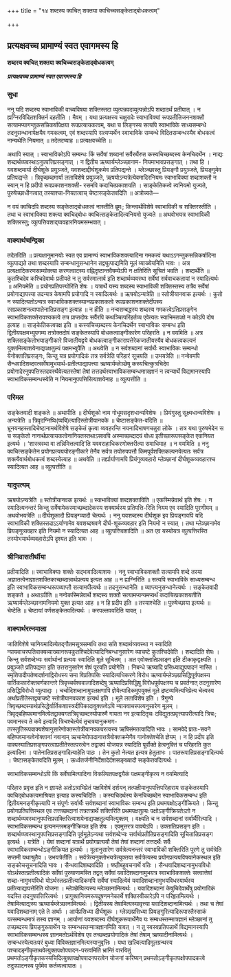 +++
title = "१४ शब्दस्य क्वचित् शक्तया क्वचिच्चसङ्केताद्बोधकत्वम्"

+++


## प्रत्यक्षवच्च प्रामाण्यं स्वत एवागमस्य हि

**शब्दस्य क्वचित् शक्तया क्वचिच्चसङ्केताद्बोधकत्वम्**

***प्रत्यक्षवच्च प्रामाण्यं स्वत एवागमस्य हि***

### **सुधा**

ननु यदि शब्दस्य स्वाभाविकी वाच्यविषया शक्तिस्तदा व्युत्पन्नवदव्युत्पन्नोऽपि शब्दादर्थं प्रतीयात् । न ह्यग्निरविदितशक्तिर्न दहतीति । मैवम् । यथा प्रत्यक्षस्य चक्षुरादेः स्वाभाविक्यां रूपप्रतीतिजननशक्तौ सत्यामप्यागन्तुकसन्निकर्षापेक्षया रूपप्रत्यायकत्वम्, यथा च लिङ्गस्य सत्यपि स्वाभाविके साध्यसम्बन्धे तदनुसन्धानापेक्षयैव गमकत्वम्, एवं शब्दस्यापि सत्यप्यर्थेन स्वाभाविके सम्बन्धे विदितसम्बन्धस्यैव बोधकत्वं नान्यथेति नियमात् ॥ तदेतदप्याह ॥ प्रत्यक्षवच्चेति ॥

अथापि स्यात् । स्वाभाविकोऽपि सम्बन्धः किं सर्वेषां शब्दानां सर्वैरर्थैरुत कस्यचिच्छब्दस्य केनचिदर्थेन । नाद्यः शब्दार्थव्यवस्थाऽनुपपत्तिप्रसङ्गात् । न द्वितीय ऋष्यार्यम्लेञ्च्छानाम- नियमाभावप्रसङ्गात् । तथा हि । यवशब्दमार्या दीर्घशूके प्रयुञ्जते, यवशब्दाद्दीर्घशूकमेव प्रतिपद्यन्ते । म्लेञ्च्छास्तु प्रियङ्गौ प्रयुञ्जते, प्रियङ्गुमेव प्रतिपद्यन्ते । त्रिवृच्छब्दमार्या लताविशेषे प्रयुञ्जते, ऋषयोऽन्यत्रेत्येवमादिरनियमः स्वाभाविक्यां शब्दाशक्तौ न स्यान् न हि प्रदीपो रूपप्रकाशनशक्ती- रसमपि कदाचित्प्रकाशयति । साङ्केतिकत्वे त्वनियमो युज्यते, पुरुषेच्छाधीनत्वात् तस्याश्चा-नियतत्वाच् चेष्टासङ्केतवदिति ॥ अत्रोच्यते—

न वयं क्वचिदपि शब्दस्य सङ्केताद्बोधकत्वं नास्तीति ब्रूमः; किन्त्वर्थविशेषे स्वाभाविकी च शक्तिरस्तीति । तथा च स्वाभाविक्या शक्त्या क्वचिद्बोधः क्वचित्सङ्केतादित्यनियमो युज्यते ॥ अथवोभयत्र स्वाभाविकी शक्तिरस्तु; व्युत्पत्तिवशाद्य्ववहारनियमसम्भवात् ।

### **वाक्यार्थचन्द्रिका**

तदेतदिति ॥ प्रत्यक्षानुमानयोः स्वत एव प्रामाण्यं स्वाभाविकशक्त्यादिना गमकत्वं यथाऽऽगन्तुकसन्निकर्षादिना व्युत्पाद्यते तथा शब्दस्यापि सम्बन्धानुसन्धानेन तद्व्युत्पाद्यमिति मूलं व्याख्येयमिति भावः । अत्र प्रत्यक्षादिकरणसाम्योक्त्या करणत्वादस्य वह्निदृष्टान्तवैषम्येऽपि न क्षतिरिति सूचितं भवति । शब्दार्थेति ॥ कुतश्चिदेव कश्चिदेवार्थः प्रतीयते न तु सर्वस्मात्सर्व इति शब्दार्थव्यवस्था सर्वेषां सर्ववाचकतायां न स्यादित्यर्थः ॥ अनियमेति ॥ प्रयोगप्रतिपत्त्योरिति शेषः । यत्रार्थे यस्य शब्दस्य स्वाभाविकी शक्तिस्तस्य तत्रैव सर्वेषां प्रयोगाद्यापत्त्या तदन्यत्र केषामपि प्रयोगादि न स्यादित्यर्थः ॥ ऋषयोऽन्यत्रेति ॥ स्तोत्रीयानवाक इत्यर्थः । कुतो न स्यादित्यतोऽन्यत्र स्वाभाविकशक्तस्यान्यप्रकाशकत्वे रूपप्रकाशनशक्तेर्दीपस्य रसप्रकाशनत्वापातेनातिप्रसङ्ग इत्याह ॥ न हीति ॥ नन्वसम्बद्धस्य शब्दस्य गमकत्वेऽतिप्रसङ्गेन स्वाभाविकशक्तेरावश्यकत्वे तत्र प्राप्तदोषः सर्वैरपि कथञ्चित्परिहर्तव्य एवेत्यतः स्वाभिमतपक्षे न कोऽपि दोष इत्याह ॥ साङ्केतिकत्वपक्ष इति ॥ कस्यचिच्छब्दस्य केनचिदर्थेन स्वाभाविकः सम्बन्ध इति द्वितीयपक्षमभ्युपगम्य तत्रोक्तदोषं सङ्केतस्यापि बोधकत्वाङ्गीकारेण परिहरति ॥ न वयमिति ॥ अत्र शक्तिसङ्केतोभयाङ्गीकारे विजातीयद्वये बोधकत्वाङ्गीकारापत्तेरेकजातीयस्यैव बोधकत्वकल्पनं युक्तमित्याशयेनाद्यपक्षतुल्यं पक्षमभ्युपैति ॥ अथवेति ॥ न सर्वशब्दानां सर्वार्थैः स्वाभाविकः सम्बन्धो येनोक्तातिप्रसङ्गः, किन्तु यत्र प्रयोगादिकं तत्र सर्वत्रेति परिहारं सूचयति ॥ उभयत्रेति ॥ नन्वेवमपि सैन्धवादिशब्दवत्सर्वेषामुभयार्थ-प्रतीत्याद्यापत्त्या ऋष्यार्यम्लेञ्छेषु कस्यचित्कुत्रचिदेव प्रयोगादेरनुपपत्तिस्तदवस्थैवेत्यतस्तेषां तेषां तत्तदर्थस्वाभाविकसम्बन्धमात्रज्ञानं न त्वन्यार्थे विद्यमानस्यापि स्वाभाविकसम्बन्धस्येति न नियमानुपपत्तिरित्याशयेनाह ॥ व्युत्पत्तीति ॥

### **परिमल**

सङ्केतवादी शङ्कते ॥ अथापीति ॥ दीर्घशूको नाम गोधूमसदृशधान्यविशेषः । प्रियंगुस्तु सूक्ष्मधान्यविशेषः ॥ अन्यत्रेति ॥ त्रिवृदग्निष्वि(ष्वबि)त्यादिस्तोत्रीयानवके ॥ चेष्टासङ्केत-वदिति ॥ भ्रूनयनहस्तादिचेष्टानामर्थविशेषे सङ्केतं कृत्वा व्यवहरन्ति नयनादिभाषणचतुरा लोके । तत्र यथा पुरुषभेदेन स च सङ्केतो नानार्थप्रत्यायकत्वेनानियतस्तथाऽसावपि अस्माच्छब्दादयं बोध्य इतीच्छारूपसङ्केत एवानियत इत्यर्थः । ‘शास्त्रस्था वा तन्निमित्तत्वादि’ति यववराहाधिकरणोक्तरीत्या समाधिमाह ॥ न वयमिति ॥ ननु क्वचित्सङ्केतेन प्रयोगप्रत्यययोरङ्गीकारे तेनैव सर्वत्र तयोरुपपत्तौ किमपूर्वशक्तिकल्पनयेत्यतः सर्वत्र शक्त्यैवार्थबोधकत्वं शब्दस्येत्याह ॥ अथवेति ॥ तर्ह्यार्याणामपि प्रियंगुव्यवहारो म्लेञ्छानां दीर्घशूकव्यवहारश्च स्यादित्यत आह ॥ व्युत्पत्तीति ॥

### **यादुपत्यम्**

ऋषयोऽन्यत्रेति ॥ स्तोत्रीयानवक इत्यर्थः ॥ स्वाभाविक्यां शब्दशक्ताविति ॥ एकस्मिन्नेवार्थ इति शेषः । न स्यादित्यनन्तरं किन्तु सर्वेषामेकस्माच्छब्दादेकस्य शक्यार्थस्य प्रतिपत्ति-रिति नियम एव स्यादिति पूरणीयम् ॥ अथवोभयत्रेति ॥ दीर्घशूकादौ प्रियङ्ग्व्यादौ चेत्यर्थः । ननु यवशब्दस्य दीर्घशूक इव प्रियङ्गावपि यदि स्वाभाविकी शक्तिस्तदाऽऽर्याणामेव यवशब्दश्रवणे दीर्घ-शूकव्यवहार इति नियमो न स्यात् । तथा म्लेञ्छानामेव प्रियङ्गुव्यवहार इति नियमो न स्यादित्यत आह ॥ व्युत्पत्तिवशादिति ॥ अत एव यस्योयत्र व्युत्पत्तिरस्ति तस्योभयार्थव्यवहारोऽपि दृश्यत इति भावः ।

### **श्रीनिवासतीर्थीया**

प्रतीयादिति ॥ स्वाभाविक्याः शक्तेः सद्भावादित्याशयः । ननु स्वाभाविकशक्तौ सत्यामपि शब्दे तस्या अज्ञातत्वेनाज्ञातशक्तिकाच्छब्दान्नार्थप्रत्यय इत्यत आह ॥ न ह्यग्निरिति ॥ सत्यपि स्वाभाविके साध्यसम्बन्ध इति स्वाभाविकसम्बन्धरूपव्याप्तौ सत्यामपीत्यर्थः ॥ तदनुसन्धानेति ॥ व्याप्त्यनुसन्धानेत्यर्थः । सङ्केतवादी शङ्कते ॥ अथाऽपीति ॥ नन्वेकस्मिन्नेवार्थे शब्दस्य शक्तौ सत्यामप्यन्यमप्यर्थं कदाचित्प्रकाशयतीति ऋष्यार्यम्लेञ्च्छानामनियमो युक्त इत्यत आह ॥ न हि प्रदीप इति ॥ तस्याश्चेति ॥ पुरुषेच्छाया इत्यर्थः ॥ चेष्टेति ॥ चेष्टायां वर्णसङ्केतवदित्यर्थः । करपल्लववदिति यावत् ।

### **वाक्यार्थरत्नमाला**

जातिविशेषे चानियमादित्येतद्गौतमसूत्रसम्बधि तथा सति शब्दार्थव्यवस्था न स्यादिति न्यायवाचस्पतिवाक्यव्याख्यानरूपकुतश्चिदेवेत्यादिनिबन्धानुसारेण व्याचष्टे कुतश्चिदेवेति । शब्दादिति शेषः । किन्तु सर्वशब्देभ्यः सर्वार्थानां प्रत्ययः स्यादिति मूले सूचितम् । अत एवोक्तातिप्रसङ्ग इति टीकाकृद्वक्ष्यति । प्रयुञ्जते प्रतिपद्यन्त इति उत्तरानुसारेण शेषं पूरयति प्रयोगेति । निबन्धे ऋष्यादि प्रसिध्याद्युपपादनं नास्ति । स्मृतिपादीयतेष्वदर्शनाद्विरोधस्य समा विप्रतिपत्तिः स्यादित्यधिकरणे विरोध ऋष्यार्यम्लेञ्छप्रसिद्धिपूर्वपक्षस्य वार्तिककारोक्तवर्णकान्तरे त्रिवृच्चर्वश्ववालादिशब्देषु ऋष्यादिप्रसिद्धिषु विरोधपूर्वपक्षस्य च प्रवर्तनात् तदनुसारेण प्रसिद्धिविरोधो व्युत्पाद्यः । चर्चादिशब्दानामुपलक्षणापि ज्ञेयेत्यादिकमुपयुक्तं मूले द्रष्टव्यमित्यभिप्रेत्य चेत्यस्य अर्थाप्रतीतेस्तद्व्याचष्टे स्तोत्रीयानवकाश इत्यर्थ इति । मूले लताविशेष इति । त्रैगुण्ये त्रिवृच्छब्दस्यार्थप्रसिद्धेर्वार्तिकशास्त्रदीपिकादावुक्तत्वेऽपि न्यायवाचस्पत्यनुसारेण मूलम् । त्रिवृद्बहिष्पवमानमित्येतद्वाक्यगतत्रिवृच्छब्दस्योपास्मै गायता नर इत्यादितृचः दविद्युतत्प्रवृत्त्यापरीत्यादि त्रिचः; पवमानस्य ते कवे इत्यादि त्रिचश्चेत्येवं तृचत्रयानुक्रमण-तत्स्तुतिरूपवाक्यशेषानुसारेणोक्तस्तोत्रीयानवकपरत्वस्य ऋषिसंमतत्वादिति भावः । सामवेदे प्रातः-सवने बहिष्पवमानत्वेनोक्तानां नवानाम् ऋचामेवोपादानात्तत्रैवोक्तक्रमेणैव गानोक्तेश्चेति ज्ञेयम् । न हि प्रदीप इति वाक्यस्यातिप्रसङ्गपरत्वाप्रतीतेस्तत्परत्वेन तद्वाक्यं योजयन्न स्यादिति पूर्वोक्ते हेत्वनुक्तिं च परिहरति कुत इत्यादिना । पातेनातिप्रसङ्गादित्याहेति पाठः । तेन कुतो नेत्यत इत्यत्र हेतुलाभः । पातरूपातिप्रसङ्गादित्यर्थः । चेष्टासङ्केतवदिति मूलम् । ऊर्ध्वतर्जनीनिर्देशादेर्दशसङ्ख्यादौ सङ्केतवदित्यर्थः ।

स्वाभाविकसम्बन्धोऽपि किं सर्वेषामित्यादिना विकल्पितपक्षद्वयैकं पक्षमङ्गीकृत्य न वयमित्यादि

परिहारः प्रवृत्त इति न ज्ञायते अतोऽत्राभिप्रेतं पक्षविशेषं दर्शयन् तत्पक्षीयानुपपत्तिपरिहाराय सङ्केतस्यापि क्वचिद्बोधकत्वमाश्रियत इत्याह कस्यचिदिति । कस्यचिदर्थस्य केनचिच्छब्देन स्वाभाविकसम्बन्ध इति द्वितीयमनङ्गीकृत्यापि न संपूर्णः सर्वार्थैः सर्वशब्दानां स्वाभाविकः सम्बन्ध इति प्रथमपक्षोऽङ्गीक्रियते । किन्तु प्रयोगप्रतिपत्तिस्थल एव तत्तच्छब्दानां तत्रतत्रार्थे शक्तिरिति प्रथमपक्षतुल्यः पक्षोऽङ्गीक्रियतेऽतो न शब्दार्थव्यवस्थानुपपत्तिप्रसक्तिरित्याशयेनाद्यपक्षतुल्यमित्युक्तम् । वक्ष्यति च न सर्वशब्दानां सर्वार्थैरित्यादि । स्वाभाविकसम्बन्ध इत्यनन्तरमङ्गीक्रियत इति शेषः । एवमुत्तरत्र वाक्येऽपि । उक्तातिप्रसङ्ग इति । शब्दार्थव्यवस्थानुपपत्तिप्रसङ्गादिति पूर्वमूलेऽन्यथा सर्वशब्देभ्यः सर्वार्थप्रतीतिप्रसङ्गादिति सूचितातिप्रसङ्ग इत्यर्थः । यत्रेति । येषां शब्दानां यत्रार्थे प्रयोगप्रत्ययौ तेषां तेषां शब्दानां तत्तदर्थैः सर्वैः स्वाभाविकसम्बन्धोऽङ्गीक्रियत इत्यर्थः । मूलानुसारेण सर्वत्रेत्यनन्तरं स्वाभाविकी शक्तिरिति पूरणे तु सर्वत्रेति सप्तमी यथाश्रुतैव । उभयत्रेतीति । सर्वत्रेत्यनुक्तोभयत्रेत्युक्तया सर्वत्रेत्यस्य प्रयोगप्रत्ययविषयानेकस्थल इति सङ्कोचसूचनादिति भावः । सैन्धवादिशब्दवदिति । षष्ठीबहुवचनार्थे वतिः । सैन्धवादिशब्दानामुभयविधो योऽर्थस्तत्प्रतीत्यादिकं सर्वेषां पुरुषाणामस्ति तद्वत् सर्वेषां यवादिशब्दानामुभयत्र स्वाभाविकशक्तेः सत्त्वात्तेषां शब्दा-नामुभयविधो योऽर्थस्तत्प्रतीत्यादिकमपि सर्वेषां स्यादित्येवं यवादिशब्दानामुभयविधस्यार्थस्य प्रतीत्याद्यापत्तेरिति योजना । म्लेञ्छेष्वित्यस्य म्लेञ्छानामित्यर्थः । यवादिशब्दानां केषुचिदेवार्थेषु प्रयोगादिकं यदस्ति तदनुपपत्तिरित्यर्थः । प्रागुक्तनियमरूपदूषणमनेकार्थे शक्तिस्वीकारेऽपि न परिहृतमित्यर्थः । तेषामित्याद्यस्य ऋष्यार्यम्लेञ्छानामित्यर्थः । द्वितीयस्य तेषामित्यस्यावृत्त्या यवादिशब्दानामित्यर्थः । तथा च तेषां यवादिशब्दानाम् एते ते अर्थाः । आर्यप्रसिध्या दीर्घशूकः । म्लेञ्छप्रसिध्या प्रियङ्गुरित्यादिरूपास्तैस्साकं यत्सम्बन्धमात्रं तस्य ज्ञानम् । आर्याणां यवशब्दस्य दीर्घशूकरूपार्थेनैव यः सम्बधस्तन्मात्रज्ञानं म्लेञ्छानां तु तच्छब्दस्य प्रियङ्गुरूपार्थेन यः सम्बन्धस्तन्मात्रज्ञानमिति यावत् । न तु स्वस्वप्रतिपन्नार्थे विद्यमानस्यापि स्वाभाविकसम्बन्धस्य ज्ञानमतोऽर्थविशेष एव तच्छब्दप्रयोगादिकं तेषां तेषाम् ऋष्यादीनामित्यर्थः । सम्बन्धस्येत्यतःपरं बुध्या विविक्तज्ञानमित्यस्यानुवृत्तिः । यथा खल्वित्यादिमूलग्रन्थस्य पश्चादङ्गीकृताथवेत्युक्तपक्षोपपादन-परत्वमिति भ्रान्तिं वारयितुं प्रथमतोऽङ्गीकृतकस्यचिदित्युक्तपक्षोपपादनपरत्वेन योजनां करिष्यन् प्रथमतोऽङ्गीकृतपक्षोपपादकत्वे तदुपपादनस्य पूर्वमेव कर्तव्यत्वापातः ।

